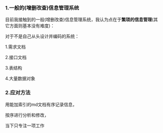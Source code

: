 ### 1.一般的(增删改查)信息管理系统

目前我接触到的一般(增删改查)信息管理系统，我认为点在于**繁琐的信息管理**(其它方面则基本没有难度)：

对于不是自己从头设计并编码的系统：

1.需求文档

2.接口文档

3.表结构

4.大量数据对象

### 2.应对方法

用能加索引的md文档有序记录信息，

按序进行分析和修改，

当下只专注一项工作

